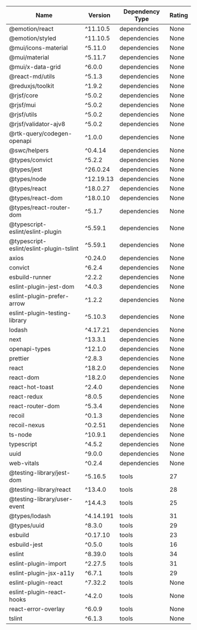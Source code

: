 
| Name  | Version | Dependency Type |Rating |
| --- | --- | --- | --- |
| @emotion/react | ^11.10.5 | dependencies | None |
| @emotion/styled | ^11.10.5 | dependencies | None |
| @mui/icons-material | ^5.11.0 | dependencies | None |
| @mui/material | ^5.11.7 | dependencies | None |
| @mui/x-data-grid | ^6.0.0 | dependencies | None |
| @react-md/utils | ^5.1.3 | dependencies | None |
| @reduxjs/toolkit | ^1.9.2 | dependencies | None |
| @rjsf/core | ^5.0.2 | dependencies | None |
| @rjsf/mui | ^5.0.2 | dependencies | None |
| @rjsf/utils | ^5.0.2 | dependencies | None |
| @rjsf/validator-ajv8 | ^5.0.2 | dependencies | None |
| @rtk-query/codegen-openapi | ^1.0.0 | dependencies | None |
| @swc/helpers | ^0.4.14 | dependencies | None |
| @types/convict | ^5.2.2 | dependencies | None |
| @types/jest | ^26.0.24 | dependencies | None |
| @types/node | ^12.19.13 | dependencies | None |
| @types/react | ^18.0.27 | dependencies | None |
| @types/react-dom | ^18.0.10 | dependencies | None |
| @types/react-router-dom | ^5.1.7 | dependencies | None |
| @typescript-eslint/eslint-plugin | ^5.59.1 | dependencies | None |
| @typescript-eslint/eslint-plugin-tslint | ^5.59.1 | dependencies | None |
| axios | ^0.24.0 | dependencies | None |
| convict | ^6.2.4 | dependencies | None |
| esbuild-runner | ^2.2.2 | dependencies | None |
| eslint-plugin-jest-dom | ^4.0.3 | dependencies | None |
| eslint-plugin-prefer-arrow | ^1.2.2 | dependencies | None |
| eslint-plugin-testing-library | ^5.10.3 | dependencies | None |
| lodash | ^4.17.21 | dependencies | None |
| next | ^13.3.1 | dependencies | None |
| openapi-types | ^12.1.0 | dependencies | None |
| prettier | ^2.8.3 | dependencies | None |
| react | ^18.2.0 | dependencies | None |
| react-dom | ^18.2.0 | dependencies | None |
| react-hot-toast | ^2.4.0 | dependencies | None |
| react-redux | ^8.0.5 | dependencies | None |
| react-router-dom | ^5.3.4 | dependencies | None |
| recoil | ^0.1.3 | dependencies | None |
| recoil-nexus | ^0.2.51 | dependencies | None |
| ts-node | ^10.9.1 | dependencies | None |
| typescript | ^4.5.2 | dependencies | None |
| uuid | ^9.0.0 | dependencies | None |
| web-vitals | ^0.2.4 | dependencies | None |
| @testing-library/jest-dom | ^5.16.5 | tools | 27 |
| @testing-library/react | ^13.4.0 | tools | 28 |
| @testing-library/user-event | ^14.4.3 | tools | 25 |
| @types/lodash | ^4.14.191 | tools | 31 |
| @types/uuid | ^8.3.0 | tools | 29 |
| esbuild | ^0.17.10 | tools | 23 |
| esbuild-jest | ^0.5.0 | tools | 16 |
| eslint | ^8.39.0 | tools | 34 |
| eslint-plugin-import | ^2.27.5 | tools | 31 |
| eslint-plugin-jsx-a11y | ^6.7.1 | tools | 29 |
| eslint-plugin-react | ^7.32.2 | tools | None |
| eslint-plugin-react-hooks | ^4.2.0 | tools | None |
| react-error-overlay | ^6.0.9 | tools | None |
| tslint | ^6.1.3 | tools | None |
